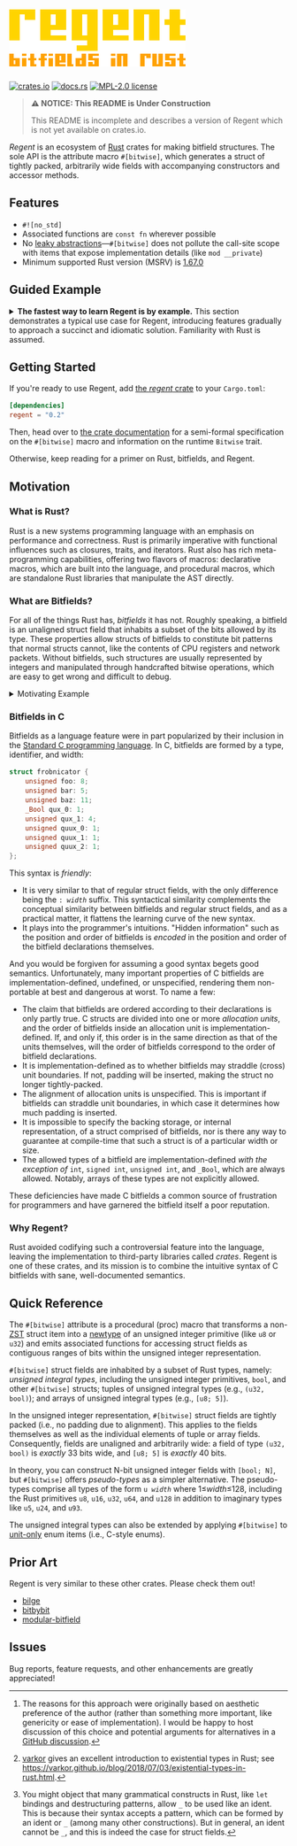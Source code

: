 # ![Regent. Bitfields in Rust.](resources/logo-subtitle@0.5x.png)

[![crates.io](https://img.shields.io/crates/v/regent)][crate]
[![docs.rs](https://docs.rs/regent/badge.svg)][docs]
[![MPL-2.0 license](https://img.shields.io/github/license/norepimorphism/regent)](./LICENSE)

> **⚠️ NOTICE: This README is Under Construction**
>
> This README is incomplete and describes a version of Regent which is not yet available on crates.io.

*Regent* is an ecosystem of [Rust] crates for making bitfield structures. The sole API is the attribute macro `#[bitwise]`, which generates a struct of tightly packed, arbitrarily wide fields with accompanying constructors and accessor methods.

[Rust]: https://www.rust-lang.org/

## Features

- `#![no_std]`
- Associated functions are `const fn` wherever possible
- No [leaky abstractions]&mdash;`#[bitwise]` does not pollute the call-site scope with items that expose implementation details (like `mod __private`)
- Minimum supported Rust version (MSRV) is [1.67.0]

[leaky abstractions]: https://en.wikipedia.org/wiki/Leaky_abstraction
[1.67.0]: https://blog.rust-lang.org/2023/01/26/Rust-1.67.0.html

## Guided Example

<details>
<summary>
    <strong>The fastest way to learn Regent is by example.</strong> This section demonstrates a typical use case for Regent, introducing features gradually to approach a succinct and idiomatic solution. Familiarity with Rust is assumed.
</summary>
<br>

The MIPS R3000 is a 32-bit RISC microprocessor. Like many CPUs, the R3000 has a status register (SR) that holds system variables pertaining to the architecture. Here's a diagram of it:

![Diagram of the fields in a 32-bit CPU register.](./resources/mips-r3000-sr.png)

> Source: [*IDT R30xx Family Software Reference Manual*][r3000-ref], published in 1994 by Integrated Device Technology, Inc.

[r3000-ref]: https://cgi.cse.unsw.edu.au/~cs3231/doc/R3000.pdf

Each system variable corresponds to a register *field*, depicted here as a rectangle. Most fields are labeled, but a few enclose the text "0"; these fields are immutable and always read zero. Above each field are the positions of its most- and least-significant bits (or just the position of the field if it is 1-bit). The bit in position 0 is the least-significant bit of the register, and bit 31 is the most significant.

### A First Attempt

We can model the SR with the `#[bitwise]` macro from Regent:

```rust
#[regent::bitwise(width = 32)]
pub struct StatusRegister {
    pub cu3: bool,
    pub cu2: bool,
    pub cu1: bool,
    pub cu0: bool,
    #[const]
    _26: u2,
    pub re: bool,
    #[const]
    _23: u2,
    pub bev: bool,
    pub ts: bool,
    pub pe: bool,
    pub cm: bool,
    pub pz: bool,
    pub swc: bool,
    pub isc: bool,
    pub im: u8,
    #[const]
    _6: u2,
    pub kuo: bool,
    pub ieo: bool,
    pub kup: bool,
    pub iep: bool,
    pub kuc: bool,
    pub iec: bool,
}
```

`#[bitwise]` parses a struct-like syntax. It largely overlaps with Rust's [struct item syntax] but has different semantics&mdash;most importantly, `#[bitwise]` fields are bit-packed rather than aligned at byte boundaries. `#[bitwise]` also supports several new constructs, some of which appear here in `StatusRegister`. These are:

[struct item syntax]: https://doc.rust-lang.org/reference/items/structs.html

- **The `width = 32` argument to the `#[bitwise]` attribute.** This informs Regent that the widths of all struct fields should sum to 32 bits. If they do not, Regent will emit a compile-time error.
  - You can write `size = 4` instead if you prefer to specify the width in bytes.
  - It is good practice&mdash;and is, in some cases, required&mdash;to include either a `width` or `size` argument. These help catch simple mistakes like missing or duplicated fields and serve as visual reminders of the struct width.
  - The value passed to `width` or `size` must be an unsuffixed, unsigned integer literal.
- **The `#[const]` attribute.** This imbues a struct field with a compile-time constant value of `Default::default()`. Fields annotated with `#[const]` are called *constant fields*.
  - You can assign a custom constant value like `#[const = 0]`. Constant values can be any [constant expression] that is valid for the type of the field.
- **The `u2` type**. This is an imaginary 2-bit unsigned integer type. Regent provides built-in `u*` types for all unsigned integers 1 to 128 bits wide (but not `usize`).

[constant expression]: https://doc.rust-lang.org/reference/const_eval.html#constant-expressions

At macro evaluation time, `#[bitwise]` expands the struct to (roughly) the following. (Function bodies are omitted for brevity.)

<details>
<summary>Expanded code</summary>
<br>

```rust
#[repr(transparent)]
pub struct StatusRegister(regent::Opaque<u32>);

impl StatusRegister {
    pub const fn new(
        cu3: bool,
        cu2: bool,
        cu1: bool,
        cu0: bool,
        re: bool,
        bev: bool,
        ts: bool,
        pe: bool,
        cm: bool,
        pz: bool,
        swc: bool,
        isc: bool,
        im: u8,
        kuo: bool,
        ieo: bool,
        kup: bool,
        iep: bool,
        kuc: bool,
        iec: bool,
    ) -> impl regent::Fallible<Output = Self> {/* ... */}

    // Getters
    pub const fn cu3(&self) -> bool {/* ... */}
    pub const fn cu2(&self) -> bool {/* ... */}
    pub const fn cu1(&self) -> bool {/* ... */}
    pub const fn cu0(&self) -> bool {/* ... */}
    const fn _26() -> u8 { 0 }
    pub const fn re(&self) -> bool {/* ... */}
    const fn _23() -> u8 { 0 }
    pub const fn bev(&self) -> bool {/* ... */}
    pub const fn ts(&self) -> bool {/* ... */}
    pub const fn pe(&self) -> bool {/* ... */}
    pub const fn cm(&self) -> bool {/* ... */}
    pub const fn pz(&self) -> bool {/* ... */}
    pub const fn swc(&self) -> bool {/* ... */}
    pub const fn isc(&self) -> bool {/* ... */}
    pub const fn im(&self) -> u8 {/* ... */}
    const fn _6() -> u8 { 0 }
    pub const fn kuo(&self) -> bool {/* ... */}
    pub const fn ieo(&self) -> bool {/* ... */}
    pub const fn kup(&self) -> bool {/* ... */}
    pub const fn iep(&self) -> bool {/* ... */}
    pub const fn kuc(&self) -> bool {/* ... */}
    pub const fn iec(&self) -> bool {/* ... */}

    // Setters
    pub const fn set_cu3(&mut self, field: bool) -> impl regent::Fallible<Output = ()> {/* ... */}
    pub const fn set_cu2(&mut self, field: bool) -> impl regent::Fallible<Output = ()> {/* ... */}
    pub const fn set_cu1(&mut self, field: bool) -> impl regent::Fallible<Output = ()> {/* ... */}
    pub const fn set_cu0(&mut self, field: bool) -> impl regent::Fallible<Output = ()> {/* ... */}
    pub const fn set_re(&mut self, field: bool) -> impl regent::Fallible<Output = ()> {/* ... */}
    pub const fn set_bev(&mut self, field: bool) -> impl regent::Fallible<Output = ()> {/* ... */}
    pub const fn set_ts(&mut self, field: bool) -> impl regent::Fallible<Output = ()> {/* ... */}
    pub const fn set_pe(&mut self, field: bool) -> impl regent::Fallible<Output = ()> {/* ... */}
    pub const fn set_cm(&mut self, field: bool) -> impl regent::Fallible<Output = ()> {/* ... */}
    pub const fn set_pz(&mut self, field: bool) -> impl regent::Fallible<Output = ()> {/* ... */}
    pub const fn set_swc(&mut self, field: bool) -> impl regent::Fallible<Output = ()> {/* ... */}
    pub const fn set_isc(&mut self, field: bool) -> impl regent::Fallible<Output = ()> {/* ... */}
    pub const fn set_im(&mut self, field: u8) -> impl regent::Fallible<Output = ()> {/* ... */}
    pub const fn set_kuo(&mut self, field: bool) -> impl regent::Fallible<Output = ()> {/* ... */}
    pub const fn set_ieo(&mut self, field: bool) -> impl regent::Fallible<Output = ()> {/* ... */}
    pub const fn set_kup(&mut self, field: bool) -> impl regent::Fallible<Output = ()> {/* ... */}
    pub const fn set_iep(&mut self, field: bool) -> impl regent::Fallible<Output = ()> {/* ... */}
    pub const fn set_kuc(&mut self, field: bool) -> impl regent::Fallible<Output = ()> {/* ... */}
    pub const fn set_iec(&mut self, field: bool) -> impl regent::Fallible<Output = ()> {/* ... */}
}

impl regent::Bitwise for StatusRegister {
    const FIELD_WIDTH: usize = 32;
    type Repr = u32;
    type FromReprFallible = /* private */;

    fn from_repr(repr: Self::Repr) -> Self::FromReprFallible {/* ... */}
    fn to_repr(&self) -> Self::Repr {/* ... */}
    fn into_repr(self) -> Self::Repr {/* ... */}
}

impl regent::BitwiseExt for StatusRegister {
    const REPR_WIDTH: usize = 32;
}
```

</details>

What Regent has done is collapse the struct into a wrapper around a single unsigned integer type called the *representation*&mdash;expressed here by the newtype `regent::Opaque<u32>`&mdash;and generate a constructor function `new` as well as a getter and setter method for each field (except for constant fields, which have only a getter). Regent has also implemented the `Bitwise` and `BitwiseExt` traits for the struct; these facilitate conversions to and from the representation and are documented in [the crate documentation][docs].

### The `Fallible` Trait

Some functions emitted by `#[bitwise]` are fallible, meaning they may encounter errors. The `new` function fails if any argument is not a valid value for the type of its corresponding field. Likewise, setters fail if their argument is invalid for the field being set.

There are numerous strategies for handling and recovering from errors, each with trade-offs, so it is often desirable for an API to support a variety for any given fallible operation. Because some strategies necessitate different function signatures than others, a fallible operation is commonly broken into multiple functions that each implement the operation with a different error-handling strategy.

A common idiom in Rust is for a fallible function `f` to have `checked_f` and `unchecked_f` versions. By convention, `f` takes the form `fn(...) -> T` and panics on error; `checked_f` has signature `fn(...) -> Option<T>` and returns `None` on error; and `unchecked_f` is `unsafe fn(...) -> T` and performs no error-checking at all (possibly causing UB if an error condition arises).

Regent takes an alternative yet functionally equivalent approach[^fallible-trait] in which the error-handling strategies available to a fallible operation are realized as associated functions of a trait. An existential type[^existential-type] (`impl Trait`) implementing the trait is then produced by an associated function of `T` that stands in for the fallible operation.

[^fallible-trait]: The reasons for this approach were originally based on aesthetic preference of the author (rather than something more important, like genericity or ease of implementation). I would be happy to host discussion of this choice and potential arguments for alternatives in a [GitHub discussion].
[^existential-type]: [varkor] gives an excellent introduction to existential types in Rust; see <https://varkor.github.io/blog/2018/07/03/existential-types-in-rust.html>.

[GitHub discussion]: https://github.com/norepimorphism/regent/discussions/new?category=general
[varkor]: https://github.com/varkor

In Regent, the trait is `regent::Fallible`&mdash;roughly defined as

```rust
pub trait Fallible {
    type Output;

    // Panics on the first error.
    fn panicking(self) -> Self::Output;
    // Returns `None` on the first error.
    fn checked(self) -> Option<Self::Output>;
    // Ignores all errors.
    fn masked(self) -> Self::Output;
    // Assumes that errors cannot occur.
    unsafe fn unchecked(self) -> Self::Output;
}
```

&mdash;and the existential type which implements it is `impl Fallible`.
All fallible functions return this type. You can use them like this:

```rust
// Bring `Fallible` into scope.
use regent::Fallible as _;

let _: StatusRegister = StatusRegister::new(/* ... */).panicking();
let _: StatusRegister = StatusRegister::new(/* ... */).masked();
let _: Option<StatusRegister> = StatusRegister::new(/* ... */).checked();
unsafe {
    let _: StatusRegister = StatusRegsiter::new(/* ... */).unchecked();
}
```

The most important thing to remember is: `impl Fallible` is not the result of a fallible operation, but rather the operation itself. As such, it is inert until explicitly executed via a method that selects the error-handling strategy. The non-immediate execution of functions returning `impl Fallible` is similar to that of `async` functions; in this way, executing a `Fallible` is analogous to `.await`ing a `Future` (though `Fallible` is otherwise unrelated to asynchronous programming).

### Fine-Tuning

Our definition of `StatusRegister` is workable, but there is room for improvement.

One such improvement which requires only minor modification involves the constant fields presently named `_26`, `_23`, and `_6`; these correspond to the zero-filled register fields that inhabit bits 26&ndash;27, 23&ndash;24, and 6&ndash;7, respectively. To a MIPS programmer, these are not very useful and are only defined in `StatusRegister` to conform with the MIPS standard. Hence, we will consider them implementation details which should have no effect outside the definition of `StatusRegister`.

We have already taken one step in this direction, that being the omission of a visibility specifier (e.g., `pub`), and this prevents associated functions from being exported to parent modules or external crates. But ideally, we wish to suppress those functions from being emitted in the first place.

In Regent, this can be done by replacing the field identifier with the underscore token `_` as shown below. (This is not possible in vanilla Rust as idents cannot be `_`[^wildcard-ident].)

[^wildcard-ident]: You might object that many grammatical constructs in Rust, like `let` bindings and destructuring patterns, allow `_` to be used like an ident. This is because their syntax accepts a pattern, which can be formed by an ident or `_` (among many other constructions). But in general, an ident cannot be `_`, and this is indeed the case for struct fields.

```rust
#[regent::bitwise(width = 32)]
pub struct StatusRegister {
    pub cu3: bool,
    pub cu2: bool,
    pub cu1: bool,
    pub cu0: bool,
    #[const]
    _: u2,          // NEW
    pub re: bool,
    #[const]
    _: u2,          // NEW
    pub bev: bool,
    pub ts: bool,
    pub pe: bool,
    pub cm: bool,
    pub pz: bool,
    pub swc: bool,
    pub isc: bool,
    pub im: u8,
    #[const]
    _: u2,          // NEW
    pub kuo: bool,
    pub ieo: bool,
    pub kup: bool,
    pub iep: bool,
    pub kuc: bool,
    pub iec: bool,
}
```

</details>

## Getting Started

If you're ready to use Regent, add [the *regent* crate][crate] to your `Cargo.toml`:

```toml
[dependencies]
regent = "0.2"
```

Then, head over to [the crate documentation][docs] for a semi-formal specification on the `#[bitwise]` macro and information on the runtime `Bitwise` trait.

Otherwise, keep reading for a primer on Rust, bitfields, and Regent.

## Motivation

### What is Rust?

Rust is a new systems programming language with an emphasis on performance and correctness. Rust is primarily imperative with functional influences such as closures, traits, and iterators. Rust also has rich meta-programming capabilities, offering two flavors of macros: declarative macros, which are built into the language, and procedural macros, which are standalone Rust libraries that manipulate the AST directly.

### What are Bitfields?

For all of the things Rust has, *bitfields* it has not. Roughly speaking, a bitfield is an unaligned struct field that inhabits a subset of the bits allowed by its type. These properties allow structs of bitfields to constitute bit patterns that normal structs cannot, like the contents of CPU registers and network packets. Without bitfields, such structures are usually represented by integers and manipulated through handcrafted bitwise operations, which are easy to get wrong and difficult to debug.

<details>
<summary>Motivating Example</summary>
<br>

![Diagram of fields in a CPU register](./resources/mips-r3000-sr.png)

Imagine modeling this structure in your favorite programming language without using bitfields. In C, the *IM* register field might become this:

```c
// Extracts the IM field from the status register.
unsigned SrGetIm(const unsigned sr) {
    return (sr >> 8) & ((1 << 8) - 1);
}

// Sets the IM field in the status register to the given value.
void SrSetIm(unsigned *sr, const unsigned im) {
    const unsigned mask = (1 << 8) - 1;
    // Clear the previous value.
    *sr &= ~(mask << 8);
    // Write the new value.
    *sr |= (im & mask) << 8;
}
```

There is a lot of repetition here. The expression <code>(1&nbsp;<<&nbsp;<em>width</em>)&nbsp;-&nbsp;1</code> keeps showing up, as does the *`offset`* in <code>sr&nbsp;>>&nbsp;<em>offset</em></code>, <code>mask&nbsp;<<&nbsp;<em>offset</em></code>, and <code>(<em>field</em>&nbsp;&&nbsp;mask)&nbsp;<<&nbsp;<em>offset</em></code>. We can introduce some constants and a helper function:

```c
static const unsigned IM_WIDTH = 8;
static const unsigned IM_OFFSET = 8;

static unsigned Mask(const unsigned width) {
    // Note: this is UB when `width` is greater than or equal to the bit-width
    // of the `int` type.
    return (1 << width) - 1;
}

unsigned SrGetIm(const unsigned sr) {
    return (sr >> IM_OFFSET) & Mask(IM_WIDTH);
}

void SrSetIm(unsigned *sr, const unsigned im) {
    const unsigned mask = Mask(IM_WIDTH);
    *sr &= ~(mask << IM_OFFSET);
    *sr |= (im & mask) << IM_OFFSET;
}
```

And now that the getter and setter functions are generic, you might even introduce a macro:

```c
static unsigned Mask(const unsigned width) {
    return (1 << width) - 1;
}

#define FIELD(NAME, WIDTH, OFFSET) \
    unsigned SrGet ## #NAME(const unsigned sr) { \
        return (sr >> OFFSET) & Mask(WIDTH); \
    } \
    void SrSet ## #NAME(unsigned *sr, const unsigned value) { \
        const unsigned mask = Mask(WIDTH); \
        *sr &= ~(mask << OFFSET); \
        *sr |= (value & mask) << OFFSET; \
    }

// It is now trivial to implement the remaining register fields.
FIELD(Iec, 1, 0)
FIELD(Kuc, 1, 1)
FIELD(Iep, 1, 2)
FIELD(Kup, 1, 3)
FIELD(Ieo, 1, 4)
FIELD(Kuo, 1, 5)
FIELD(Im, 8, 8)
FIELD(Isc, 1, 16)
FIELD(Swc, 1, 17)
FIELD(Pz, 1, 18)
FIELD(Cm, 1, 19)
FIELD(Pe, 1, 20)
FIELD(Ts, 1, 21)
FIELD(Bev, 1, 22)
FIELD(Re, 1, 25)
FIELD(Cu0, 1, 28)
FIELD(Cu1, 1, 29)
FIELD(Cu2, 1, 30)
FIELD(Cu3, 1, 31)
```

We are quickly approaching a *declarative* solution.

Now, imagine modeling the same structure with bitfields. Here's what it could look like:

```c
struct Sr {
    bool cu3: 1;
    bool cu2: 1;
    bool cu1: 1;
    bool cu0: 1;
    unsigned _26: 2;
    bool re: 1;
    unsigned _23: 2;
    bool bev: 1;
    bool ts: 1;
    bool pe: 1;
    bool cm: 1;
    bool pz: 1;
    bool swc: 1;
    bool isc: 1;
    unsigned im: 8;
    unsigned _6: 2;
    bool kuo: 1;
    bool ieo: 1;
    bool kup: 1;
    bool iep: 1;
    bool kuc: 1;
    bool iec: 1;
};
```

</details>

### Bitfields in C

Bitfields as a language feature were in part popularized by their inclusion in the [Standard C programming language]. In C, bitfields are formed by a type, identifier, and width:

[Standard C programming language]: https://en.wikipedia.org/wiki/ANSI_C

```c
struct frobnicator {
    unsigned foo: 8;
    unsigned bar: 5;
    unsigned baz: 11;
    _Bool qux_0: 1;
    unsigned qux_1: 4;
    unsigned quux_0: 1;
    unsigned quux_1: 1;
    unsigned quux_2: 1;
};
```

This syntax is *friendly*:

- It is very similar to that of regular struct fields, with the only difference being the <code>:&nbsp;<em>width</em></code> suffix. This syntactical similarity complements the conceptual similarity between bitfields and regular struct fields, and as a practical matter, it flattens the learning curve of the new syntax.
- It plays into the programmer's intuitions. "Hidden information" such as the position and order of bitfields is *encoded* in the position and order of the bitfield declarations themselves.

And you would be forgiven for assuming a good syntax begets good semantics. Unfortunately, many important properties of C bitfields are implementation-defined, undefined, or unspecified, rendering them non-portable at best and dangerous at worst. To name a few:

- The claim that bitfields are ordered according to their declarations is only partly true. C structs are divided into one or more *allocation units*, and the order of bitfields inside an allocation unit is implementation-defined. If, and only if, this order is in the same direction as that of the units themselves, will the order of bitfields correspond to the order of bitfield declarations.
- It is implementation-defined as to whether bitfields may straddle (cross) unit boundaries. If not, padding will be inserted, making the struct no longer tightly-packed.
- The alignment of allocation units is unspecified. This is important if bitfields can straddle unit boundaries, in which case it determines how much padding is inserted.
- It is impossible to specify the backing storage, or internal representation, of a struct comprised of bitfields, nor is there any way to guarantee at compile-time that such a struct is of a particular width or size.
- The allowed types of a bitfield are implementation-defined *with the exception of* `int`, `signed int`, `unsigned int`, and `_Bool`, which are always allowed. Notably, arrays of these types are not explicitly allowed.

These deficiencies have made C bitfields a common source of frustration for programmers and have garnered the bitfield itself a poor reputation.

### Why Regent?

Rust avoided codifying such a controversial feature into the language, leaving the implementation to third-party libraries called *crates*. Regent is one of these crates, and its mission is to combine the intuitive syntax of C bitfields with sane, well-documented semantics.

## Quick Reference

The `#[bitwise]` attribute is a procedural (proc) macro that transforms a non-[ZST] struct item into a [newtype] of an unsigned integer primitive (like `u8` or `u32`) and emits associated functions for accessing struct fields as contiguous ranges of bits within the unsigned integer representation.

`#[bitwise]` struct fields are inhabited by a subset of Rust types, namely: *unsigned integral types*, including the unsigned integer primitives, `bool`, and other `#[bitwise]` structs; tuples of unsigned integral types (e.g., `(u32, bool)`); and arrays of unsigned integral types (e.g., `[u8; 5]`).

In the unsigned integer representation, `#[bitwise]` struct fields are tightly packed (i.e., no padding due to alignment). This applies to the fields themselves as well as the individual elements of tuple or array fields. Consequently, fields are unaligned and arbitrarily wide: a field of type `(u32, bool)` is *exactly* 33 bits wide, and `[u8; 5]` is *exactly* 40 bits.

In theory, you can construct N-bit unsigned integer fields with `[bool; N]`, but `#[bitwise]` offers *pseudo-types* as a simpler alternative. The pseudo-types comprise all types of the form <code>u&#8239;<em>width</em></code> where 1&le;*width*&le;128, including the Rust primitives `u8`, `u16`, `u32`, `u64`, and `u128` in addition to imaginary types like `u5`, `u24`, and `u93`.

The unsigned integral types can also be extended by applying `#[bitwise]` to [unit-only] enum items (i.e., C-style enums).

[ZST]: https://doc.rust-lang.org/nomicon/exotic-sizes.html#zero-sized-types-zsts
[unit-only]: https://doc.rust-lang.org/reference/items/enumerations.html#unit-only-enum
[newtype]: https://doc.rust-lang.org/rust-by-example/generics/new_types.html

## Prior Art

Regent is very similar to these other crates. Please check them out!

- [bilge](https://crates.io/crates/bilge)
- [bitbybit](https://crates.io/crates/bitbybit)
- [modular-bitfield](https://crates.io/crates/modular-bitfield)

## Issues

Bug reports, feature requests, and other enhancements are greatly appreciated!

[crate]: https://crates.io/crates/regent
[docs]: https://docs.rs/regent/latest/regent
